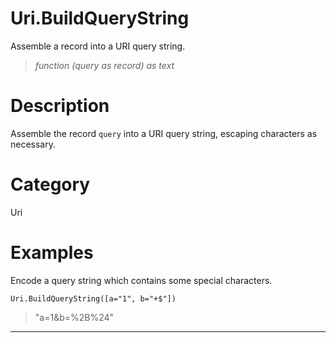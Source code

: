 ﻿# Uri.BuildQueryString
Assemble a record into a URI query string.
> _function (query as record) as text_
# Description 
Assemble the record <code>query</code> into a URI query string, escaping characters as necessary.
# Category 
Uri
# Examples 
Encode a query string which contains some special characters.
```
Uri.BuildQueryString([a="1", b="+$"])
```
> "a=1&b=%2B%24"
***
